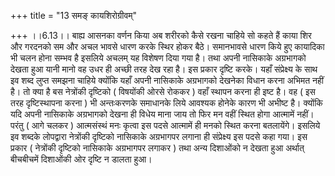 +++
title = "13 समङ् कायशिरोग्रीवम्"

+++
।।6.13।। बाह्य आसनका वर्णन किया अब शरीरको कैसे रखना चाहिये सो कहते हैं
काया शिर और गरदनको सम और अचल भावसे धारण करके स्थिर होकर बैठे। समानभावसे
धारण किये हुए कायादिका भी चलन होना सम्भव है इसलिये अचलम् यह विशेषण दिया
गया है। तथा अपनी नासिकाके अग्रभागको देखता हुआ यानी मानो वह उधर ही अच्छी
तरह देख रहा है। इस प्रकार दृष्टि करके। यहाँ संप्रेक्ष्य के साथ इव शब्द
लुप्त समझना चाहिये क्योंकि यहाँ अपनी नासिकाके अग्रभागको देखनेका विधान
करना अभिमत नहीं है। तो क्या है बस नेत्रोंकी दृष्टिको ( विषयोंकी ओरसे
रोककर ) वहाँ स्थापन करना ही इष्ट है। वह ( इस तरह दृष्टिस्थापना करना ) भी
अन्तःकरणके समाधानके लिये आवश्यक होनेके कारण भी अभीष्ट है। क्योंकि यदि
अपनी नासिकाके अग्रभागको देखना ही विधेय माना जाय तो फिर मन वहीं स्थित
होगा आत्मामें नहीं। परंतु ( आगे चलकर ) आत्मसंस्थं मनः कृत्वा इस पदसे
आत्मामें ही मनको स्थित करना बतलायेंगे। इसलिये इव शब्दके लोपद्वारा
नेत्रोंकी दृष्टिको नासिकाके अग्रभागपर लगाना ही संप्रेक्ष्य इस पदसे कहा
गया। इस प्रकार ( नेत्रोंकी दृष्टिको नासिकाके अग्रभागपर लगाकर ) तथा अन्य
दिशाओंको न देखता हुआ अर्थात् बीचबीचमें दिशाओंकी ओर दृष्टि न डालता हुआ।

